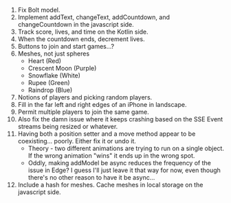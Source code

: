 1. Fix Bolt model.
2. Implement addText, changeText, addCountdown, and changeCountdown in the javascript side.
3. Track score, lives, and time on the Kotlin side.
4. When the countdown ends, decrement lives.
5. Buttons to join and start games...?
6. Meshes, not just spheres
    * Heart (Red)
    * Crescent Moon (Purple)
    * Snowflake (White)
    * Rupee (Green)
    * Raindrop (Blue)
7. Notions of players and picking random players.
8. Fill in the far left and right edges of an iPhone in landscape.
9. Permit multiple players to join the same game.
10. Also fix the damn issue where it keeps crashing based on the SSE Event streams being resized or whatever.
11. Having both a position setter and a move method appear to be coexisting... poorly. Either fix it or undo it.
    * Theory - two different animations are trying to run on a single object. If the wrong animation "wins" it ends up in the wrong spot.
    * Oddly, making addModel be async reduces the frequency of the issue in Edge? I guess I'll just leave it that way for now, even though there's no other reason to have it be async...
12. Include a hash for meshes. Cache meshes in local storage on the javascript side.